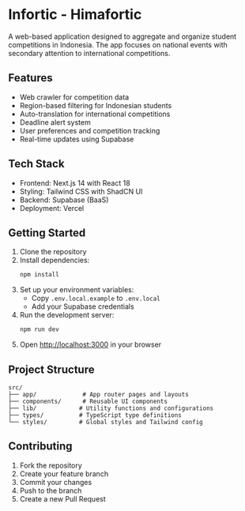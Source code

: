 # Infortic - Himafortic

A web-based application designed to aggregate and organize student competitions in Indonesia. The app focuses on national events with secondary attention to international competitions.

## Features

- Web crawler for competition data
- Region-based filtering for Indonesian students
- Auto-translation for international competitions
- Deadline alert system
- User preferences and competition tracking
- Real-time updates using Supabase

## Tech Stack

- Frontend: Next.js 14 with React 18
- Styling: Tailwind CSS with ShadCN UI
- Backend: Supabase (BaaS)
- Deployment: Vercel

## Getting Started

1. Clone the repository
2. Install dependencies:
   ```bash
   npm install
   ```
3. Set up your environment variables:
   - Copy `.env.local.example` to `.env.local`
   - Add your Supabase credentials
4. Run the development server:
   ```bash
   npm run dev
   ```
5. Open [http://localhost:3000](http://localhost:3000) in your browser

## Project Structure

```
src/
├── app/             # App router pages and layouts
├── components/      # Reusable UI components
├── lib/            # Utility functions and configurations
├── types/          # TypeScript type definitions
└── styles/         # Global styles and Tailwind config
```

## Contributing

1. Fork the repository
2. Create your feature branch
3. Commit your changes
4. Push to the branch
5. Create a new Pull Request
